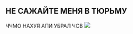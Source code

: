 ## НЕ САЖАЙТЕ МЕНЯ В ТЮРЬМУ
ЧЧМО НАХУЯ АПИ УБРАЛ ЧСВ [](femin.onrender.com)
![](https://github.com/user-attachments/assets/ad3cc5af-f50f-4f8c-973b-2f67f8cb3020)
